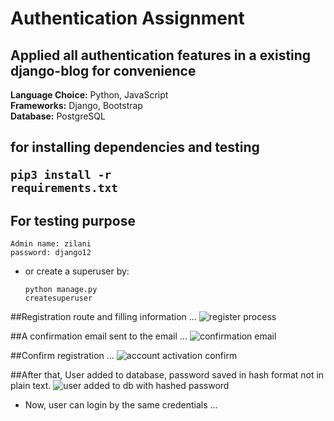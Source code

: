 # Authentication Assignment

## Applied all authentication features in a existing django-blog for convenience

<b>Language Choice:</b> Python, JavaScript <br>
<b>Frameworks:</b> Django, Bootstrap <br>
<b>Database:</b> PostgreSQL <br>
## for installing dependencies and testing <pre><code>pip3 install -r requirements.txt </code></pre>

## For testing purpose <br>
    Admin name: zilani
    password: django12
    
* or create a superuser by: <pre><code>python manage.py createsuperuser</code></pre>


##Registration route and filling information ...
![register process](https://user-images.githubusercontent.com/42479575/55678492-87929e00-591c-11e9-9d64-feab425b943c.png)

##A confirmation email sent to the email ...
![confirmation email](https://user-images.githubusercontent.com/42479575/55678504-db9d8280-591c-11e9-9d23-7225487ad998.png)

##Confirm registration ...
![account activation confirm](https://user-images.githubusercontent.com/42479575/55678515-08ea3080-591d-11e9-99ae-1133546e6be5.png)

##After that, User added to database, password saved in hash format not in plain text.
![user added to db with hashed password](https://user-images.githubusercontent.com/42479575/55678522-23bca500-591d-11e9-82bd-cdfc5e22cb9c.png)

* Now, user can login by the same credentials ...
